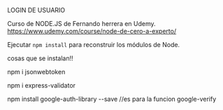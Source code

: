 LOGIN DE USUARIO

Curso de NODE.JS de Fernando herrera en Udemy.
https://www.udemy.com/course/node-de-cero-a-experto/

Ejecutar ```npm install``` para reconstruir los módulos de Node.





cosas que se instalan!!

npm i jsonwebtoken

npm i express-validator

npm install google-auth-library --save    //es para la funcion google-verify